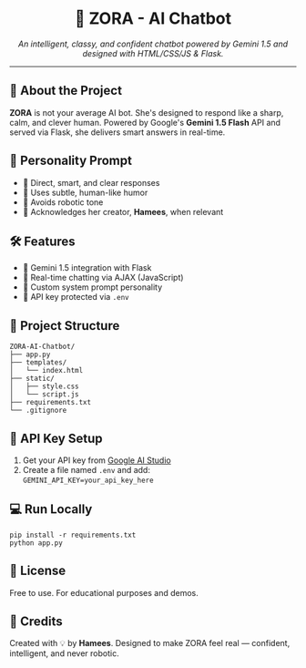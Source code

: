 <h1 align="center">🤖 ZORA - AI Chatbot</h1>

<p align="center">
  <em>An intelligent, classy, and confident chatbot powered by Gemini 1.5 and designed with HTML/CSS/JS & Flask.</em>
</p>

<hr>

<h2>🚀 About the Project</h2>
<p><strong>ZORA</strong> is not your average AI bot. She's designed to respond like a sharp, calm, and clever human. Powered by Google's <strong>Gemini 1.5 Flash</strong> API and served via Flask, she delivers smart answers in real-time.</p>

<h2>🧠 Personality Prompt</h2>
<ul>
  <li>🎯 Direct, smart, and clear responses</li>
  <li>🎩 Uses subtle, human-like humor</li>
  <li>🤖 Avoids robotic tone</li>
  <li>🧠 Acknowledges her creator, <strong>Hamees</strong>, when relevant</li>
</ul>

<h2>🛠️ Features</h2>
<ul>
  <li>🚀 Gemini 1.5 integration with Flask</li>
  <li>📡 Real-time chatting via AJAX (JavaScript)</li>
  <li>💬 Custom system prompt personality</li>
  <li>🔐 API key protected via <code>.env</code></li>
</ul>

<h2>📂 Project Structure</h2>
<pre><code>ZORA-AI-Chatbot/
├── app.py
├── templates/
│   └── index.html
├── static/
│   ├── style.css
│   └── script.js
├── requirements.txt
└── .gitignore
</code></pre>

<h2>🔐 API Key Setup</h2>
<ol>
  <li>Get your API key from <a href="https://makersuite.google.com/app" target="_blank">Google AI Studio</a></li>
  <li>Create a file named <code>.env</code> and add:<br><code>GEMINI_API_KEY=your_api_key_here</code></li>
</ol>

<h2>💻 Run Locally</h2>
<pre><code>pip install -r requirements.txt
python app.py
</code></pre>

<h2>📜 License</h2>
<p>Free to use. For educational purposes and demos.</p>

<h2>🙌 Credits</h2>
<p>Created with 💡 by <strong>Hamees</strong>. Designed to make ZORA feel real — confident, intelligent, and never robotic.</p>

